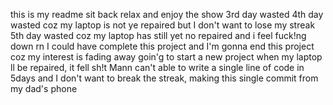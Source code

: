 this is my readme sit back relax and enjoy the show
3rd day wasted
4th day wasted coz my laptop is not ye repaired but I don't want to lose my streak
5th day wasted coz my laptop has still yet no repaired and i feel fuck!ng down rn I could have complete this project and I'm gonna end this project coz my interest is fading away goin'g to start a new project when my laptop ll be repaired, it fell sh!t Mann can't able to write a single line of code in 5days and I don't want to break the streak, making this single commit from my dad's phone